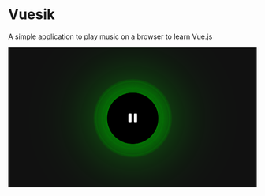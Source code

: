 # Vuesik

A simple application to play music on a browser to learn Vue.js

![sample image of Vuesik playing](./cover.png)
